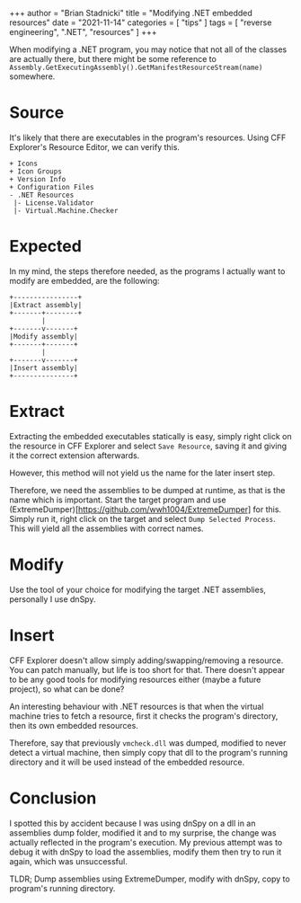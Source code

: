 +++
author = "Brian Stadnicki"
title = "Modifying .NET embedded resources"
date = "2021-11-14"
categories = [ "tips" ]
tags = [ "reverse engineering", ".NET", "resources" ]
+++

When modifying a .NET program, you may notice that not all of the classes are actually there, but there might be some reference to `Assembly.GetExecutingAssembly().GetManifestResourceStream(name)` somewhere.

# Source

It's likely that there are executables in the program's resources. Using CFF Explorer's Resource Editor, we can verify this.

```
+ Icons
+ Icon Groups
+ Version Info
+ Configuration Files
- .NET Resources
 |- License.Validator
 |- Virtual.Machine.Checker
```

# Expected

In my mind, the steps therefore needed, as the programs I actually want to modify are embedded, are the following:

```
+----------------+
|Extract assembly|
+-------+--------+
        |
+-------v-------+
|Modify assembly|
+-------+-------+
        |
+-------v-------+
|Insert assembly|
+---------------+
```

# Extract

Extracting the embedded executables statically is easy, simply right click on the resource in CFF Explorer and select `Save Resource`, saving it and giving it the correct extension afterwards.

However, this method will not yield us the name for the later insert step.

Therefore, we need the assemblies to be dumped at runtime, as that is the name which is important. Start the target program and use (ExtremeDumper)[https://github.com/wwh1004/ExtremeDumper] for this. Simply run it, right click on the target and select `Dump Selected Process`. This will yield all the assemblies with correct names.

# Modify

Use the tool of your choice for modifying the target .NET assemblies, personally I use dnSpy.

# Insert

CFF Explorer doesn't allow simply adding/swapping/removing a resource. You can patch manually, but life is too short for that. There doesn't appear to be any good tools for modifying resources either (maybe a future project), so what can be done?

An interesting behaviour with .NET resources is that when the virtual machine tries to fetch a resource, first it checks the program's directory, then its own embedded resources.

Therefore, say that previously `vmcheck.dll` was dumped, modified to never detect a virtual machine, then simply copy that dll to the program's running directory and it will be used instead of the embedded resource.

# Conclusion

I spotted this by accident because I was using dnSpy on a dll in an assemblies dump folder, modified it and to my surprise, the change was actually reflected in the program's execution. My previous attempt was to debug it with dnSpy to load the assemblies, modify them then try to run it again, which was unsuccessful.

TLDR; Dump assemblies using ExtremeDumper, modify with dnSpy, copy to program's running directory.
